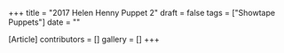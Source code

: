 +++
title = "2017 Helen Henny Puppet 2"
draft = false
tags = ["Showtape Puppets"]
date = ""

[Article]
contributors = []
gallery = []
+++